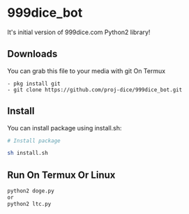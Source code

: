 # 999dice_bot
It's initial version of 999dice.com Python2 library!

## Downloads
You can grab this file to your media with git
On Termux 
```
- pkg install git
- git clone https://github.com/proj-dice/999dice_bot.git

```

## Install

You can install package using install.sh:

```bash
# Install package

sh install.sh

```

## Run On Termux Or Linux

```bash
python2 doge.py
or
python2 ltc.py
```

